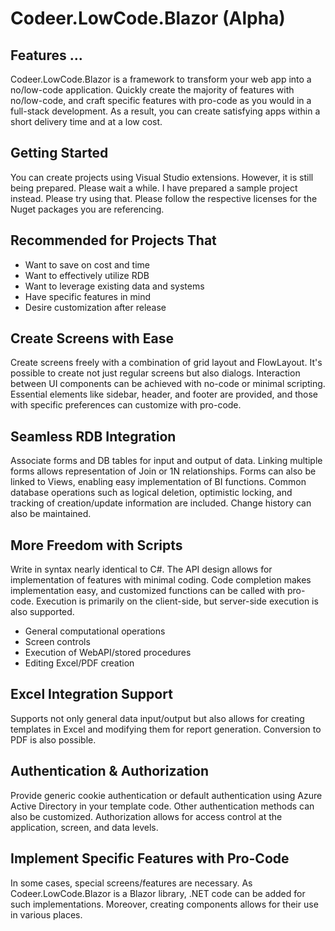 # Codeer.LowCode.Blazor (Alpha)

## Features ...
Codeer.LowCode.Blazor is a framework to transform your web app into a no/low-code application. Quickly create the majority of features with no/low-code, and craft specific features with pro-code as you would in a full-stack development. As a result, you can create satisfying apps within a short delivery time and at a low cost.

## Getting Started
You can create projects using Visual Studio extensions. However, it is still being prepared. Please wait a while. I have prepared a sample project instead. Please try using that.
Please follow the respective licenses for the Nuget packages you are referencing.

## Recommended for Projects That

- Want to save on cost and time
- Want to effectively utilize RDB
- Want to leverage existing data and systems
- Have specific features in mind
- Desire customization after release

## Create Screens with Ease

Create screens freely with a combination of grid layout and FlowLayout. It's possible to create not just regular screens but also dialogs. Interaction between UI components can be achieved with no-code or minimal scripting. Essential elements like sidebar, header, and footer are provided, and those with specific preferences can customize with pro-code.

## Seamless RDB Integration

Associate forms and DB tables for input and output of data. Linking multiple forms allows representation of Join or 1N relationships. Forms can also be linked to Views, enabling easy implementation of BI functions. Common database operations such as logical deletion, optimistic locking, and tracking of creation/update information are included. Change history can also be maintained.

## More Freedom with Scripts

Write in syntax nearly identical to C#. The API design allows for implementation of features with minimal coding. Code completion makes implementation easy, and customized functions can be called with pro-code. Execution is primarily on the client-side, but server-side execution is also supported.

- General computational operations
- Screen controls
- Execution of WebAPI/stored procedures
- Editing Excel/PDF creation

## Excel Integration Support

Supports not only general data input/output but also allows for creating templates in Excel and modifying them for report generation. Conversion to PDF is also possible.

## Authentication & Authorization

Provide generic cookie authentication or default authentication using Azure Active Directory in your template code. Other authentication methods can also be customized. Authorization allows for access control at the application, screen, and data levels.

## Implement Specific Features with Pro-Code

In some cases, special screens/features are necessary. As Codeer.LowCode.Blazor is a Blazor library, .NET code can be added for such implementations. Moreover, creating components allows for their use in various places.

